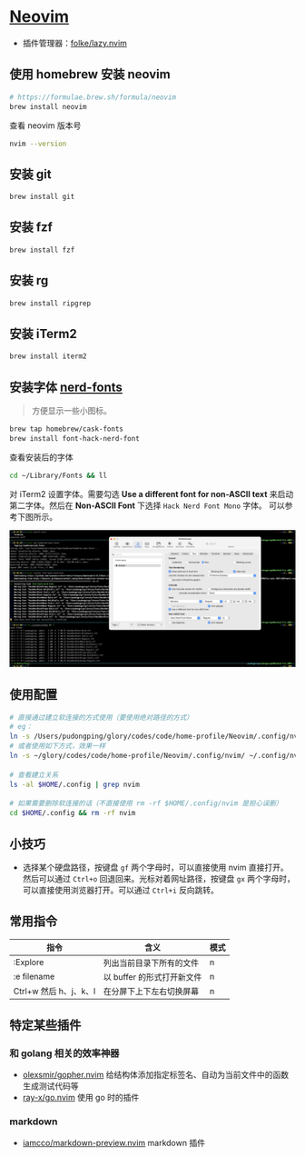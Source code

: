 # [Neovim](https://github.com/neovim/neovim)

- 插件管理器：[folke/lazy.nvim](https://github.com/folke/lazy.nvim)

## 使用 homebrew 安装 neovim

```bash
# https://formulae.brew.sh/formula/neovim
brew install neovim
```

查看 neovim 版本号

```bash
nvim --version
```

## 安装 git

```bash
brew install git
```

## 安装 fzf

```bash
brew install fzf
```

## 安装 rg

```bash
brew install ripgrep
```

## 安装 iTerm2

```bash
brew install iterm2
```

## 安装字体 [nerd-fonts](https://github.com/ryanoasis/nerd-fonts#font-installation)

> 方便显示一些小图标。

```bash
brew tap homebrew/cask-fonts
brew install font-hack-nerd-font
```

查看安装后的字体

```bash
cd ~/Library/Fonts && ll
```

对 iTerm2 设置字体。需要勾选 **Use a different font for non-ASCII text** 来启动第二字体。然后在 **Non-ASCII Font** 下选择 `Hack Nerd Font Mono` 字体。
可以参考下图所示。

![](./imgs/iterm2-setting-front.png)

## 使用配置

```bash
# 直接通过建立软连接的方式使用（要使用绝对路径的方式）
# eg：
ln -s /Users/pudongping/glory/codes/code/home-profile/Neovim/.config/nvim $HOME/.config/nvim
# 或者使用如下方式，效果一样
ln -s ~/glory/codes/code/home-profile/Neovim/.config/nvim/ ~/.config/nvim

# 查看建立关系
ls -al $HOME/.config | grep nvim

# 如果需要删除软连接的话（不直接使用 rm -rf $HOME/.config/nvim 是担心误删）
cd $HOME/.config && rm -rf nvim
```

## 小技巧

- 选择某个硬盘路径，按键盘 `gf` 两个字母时，可以直接使用 nvim 直接打开。然后可以通过 `Ctrl+o` 回退回来。光标对着网址路径，按键盘 `gx` 两个字母时，可以直接使用浏览器打开。可以通过 `Ctrl+i` 反向跳转。

## 常用指令

| 指令                                                                  | 含义 | 模式  |
|---------------------------------------------------------------------| --- |-----|
| :Explore                                                            | 列出当前目录下所有的文件 | n   |
| :e filename                                                         | 以 buffer 的形式打开新文件 | n |
| Ctrl+w 然后 h、j、k、l                                                   | 在分屏下上下左右切换屏幕 | n |


## 特定某些插件

### 和 golang 相关的效率神器

- [olexsmir/gopher.nvim](https://github.com/olexsmir/gopher.nvim) 给结构体添加指定标签名、自动为当前文件中的函数生成测试代码等
- [ray-x/go.nvim](https://github.com/ray-x/go.nvim) 使用 go 时的插件

### markdown

- [iamcco/markdown-preview.nvim](https://github.com/iamcco/markdown-preview.nvim) markdown 插件